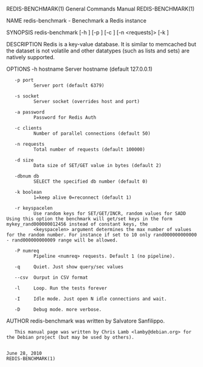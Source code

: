 REDIS-BENCHMARK(1)                                                               General Commands Manual                                                               REDIS-BENCHMARK(1)

NAME
       redis-benchmark - Benechmark a Redis instance

SYNOPSIS
       redis-benchmark [-h <host>] [-p <port>] [-c <clients>] [-n <requests]> [-k <boolean>]

DESCRIPTION
       Redis is a key-value database. It is similar to memcached but the dataset is not volatile and other datatypes (such as lists and sets) are natively supported.

OPTIONS
       -h hostname
              Server hostname (default 127.0.0.1)

       -p port
              Server port (default 6379)

       -s socket
              Server socket (overrides host and port)

       -a password
              Password for Redis Auth

       -c clients
              Number of parallel connections (default 50)

       -n requests
              Total number of requests (default 100000)

       -d size
              Data size of SET/GET value in bytes (default 2)

       -dbnum db
              SELECT the specified db number (default 0)

       -k boolean
              1=keep alive 0=reconnect (default 1)

       -r keyspacelen
              Use random keys for SET/GET/INCR, random values for SADD Using this option the benchmark will get/set keys in the form mykey_rand000000012456 instead of constant keys, the
              <keyspacelen> argument determines the max number of values for the random number. For instance if set to 10 only rand000000000000 - rand000000000009 range will be allowed.

       -P numreq
              Pipeline <numreq> requests. Default 1 (no pipeline).

       -q     Quiet. Just show query/sec values

       --csv  Ourput in CSV format

       -l     Loop. Run the tests forever

       -I     Idle mode. Just open N idle connections and wait.

       -D     Debug mode. more verbose.

AUTHOR
       redis-benchmark was written by Salvatore Sanfilippo.

       This manual page was written by Chris Lamb <lamby@debian.org> for the Debian project (but may be used by others).

                                                                                      June 28, 2010                                                                    REDIS-BENCHMARK(1)
